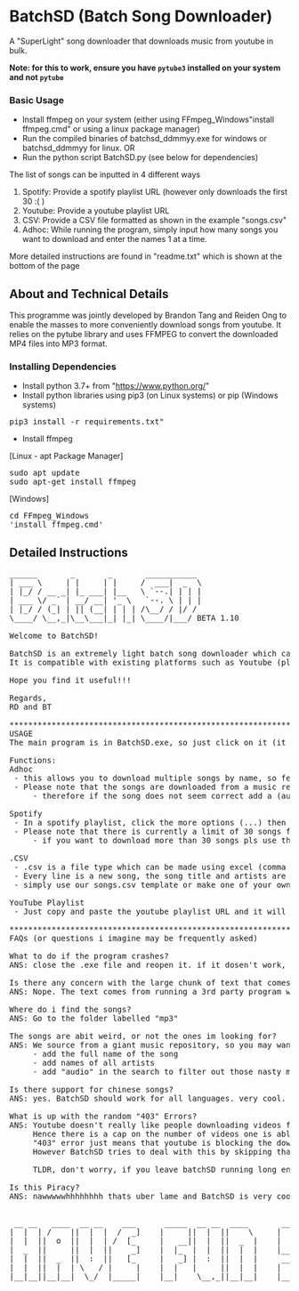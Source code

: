 # BatchSD (Batch Song Downloader)
A "SuperLight" song downloader that downloads music from youtube in bulk.

**Note: for this to work, ensure you have `pytube3` installed on your system and not `pytube`**

### Basic Usage
- Install ffmpeg on your system (either using FFmpeg_Windows\"install ffmpeg.cmd" or using a linux package manager)
- Run the compiled binaries of batchsd_ddmmyy.exe for windows or batchsd_ddmmyy for linux. OR
- Run the python script BatchSD.py (see below for dependencies)

The list of songs can be inputted in 4 different ways
1. Spotify: Provide a spotify playlist URL (however only downloads the first 30 :( )
2. Youtube: Provide a youtube playlist URL
3. CSV: Provide a CSV file formatted as shown in the example "songs.csv"
4. Adhoc: While running the program, simply input how many songs you want to download and enter the names 1 at a time.

More detailed instructions are found in "readme.txt" which is shown at the bottom of the page

## About and Technical Details
This programme was jointly developed by Brandon Tang and Reiden Ong to enable the masses to more conveniently download songs from youtube. It relies on the pytube library and uses FFMPEG to convert the downloaded MP4 files into MP3 format.

### Installing Dependencies
- Install python 3.7+ from "https://www.python.org/"
- Install python libraries using pip3 (on Linux systems) or pip (Windows systems)
<pre>pip3 install -r requirements.txt"</pre>
- Install ffmpeg

[Linux - apt Package Manager]
<pre>
sudo apt update
sudo apt-get install ffmpeg
</pre>
[Windows]
<pre>
cd FFmpeg_Windows
'install ffmpeg.cmd'
</pre>

## Detailed Instructions
<pre>
______       _       _       ___________ 
| ___ \     | |     | |     /  ___|  _  \
| |_/ / __ _| |_ ___| |__   \ `--.| | | |
| ___ \/ _` | __/ __| '_ \   `--. \ | | |
| |_/ / (_| | || (__| | | | /\__/ / |/ / 
\____/ \__,_|\__\___|_| |_| \____/|___/ BETA 1.10
 
Welcome to BatchSD!

BatchSD is an extremely light batch song downloader which can download many songs at once
It is compatible with existing platforms such as Youtube (playlists) as well as Spotify. 

Hope you find it useful!!!

Regards,
RD and BT

**************************************************************************************************
USAGE
The main program is in BatchSD.exe, so just click on it (it may take a while to load)

Functions:
Adhoc 
 - this allows you to download multiple songs by name, so feel free to just key in the name of your song!
 - Please note that the songs are downloaded from a music repository, which include music videos
	 - therefore if the song does not seem correct add a (audio) behind the name

Spotify 
 - In a spotify playlist, click the more options (...) then copy playlist url to obtain the playlist URL
 - Please note that there is currently a limit of 30 songs for the Spotify playlist import function! (could be solved in the future)
	 - if you want to download more than 30 songs pls use the .csv function 

.CSV
 - .csv is a file type which can be made using excel (comma delimited)
 - Every line is a new song, the song title and artists are seperated by a comma (if editing manually on a text editor)
 - simply use our songs.csv template or make one of your own!

YouTube Playlist
 - Just copy and paste the youtube playlist URL and it will do its magic!

**************************************************************************************************
FAQs (or questions i imagine may be frequently asked)

What to do if the program crashes?
ANS: close the .exe file and reopen it. if it dosen't work, try harder.

Is there any concern with the large chunk of text that comes out after the Downloading complete sign comes?
ANS: Nope. The text comes from running a 3rd party program which converts videos from nasty .mp4 to nice .mp3s

Where do i find the songs?
ANS: Go to the folder labelled "mp3"

The songs are abit weird, or not the ones im looking for?
ANS: We source from a giant music repository, so you may want to narrow your search parameters.
	 - add the full name of the song
	 - add names of all artists
	 - add "audio" in the search to filter out those nasty music videos

Is there support for chinese songs?
ANS: yes. BatchSD should work for all languages. very cool.

What is up with the random "403" Errors?
ANS: Youtube doesn't really like people downloading videos from their site.
     Hence there is a cap on the number of videos one is able to download per unit time. 
     "403" error just means that youtube is blocking the downloads.
     However BatchSD tries to deal with this by skipping that video and remembering to come back to download it. 

     TLDR, don't worry, if you leave batchSD running long enough, all the songs will eventually be downloaded.

Is this Piracy?
ANS: nawwwwwhhhhhhhh thats uber lame and BatchSD is very cool so we dont do that here.


 __ __   ____  __ __    ___      _____  __ __  ____       __ 
|  |  | /    ||  |  |  /  _]    |     ||  |  ||    \     |  |
|  |  ||  o  ||  |  | /  [_     |   __||  |  ||  _  |    |  |
|  _  ||     ||  |  ||    _]    |  |_  |  |  ||  |  |    |__|
|  |  ||  _  ||  :  ||   [_     |   _] |  :  ||  |  |     __ 
|  |  ||  |  | \   / |     |    |  |   |     ||  |  |    |  |
|__|__||__|__|  \_/  |_____|    |__|    \__,_||__|__|    |__|
                                                             
</pre>
